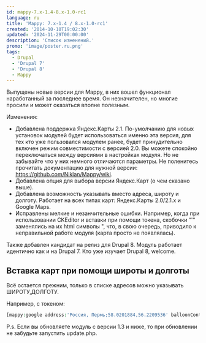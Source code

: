 ```yaml
---
id: mappy-7.x-1.4-8.x-1.0-rc1
language: ru
title: 'Mappy: 7.x-1.4 / 8.x-1.0-rc1'
created: '2014-10-10T19:02:30'
updated: '2024-11-29T00:00:00'
description: 'Список изменений.'
promo: 'image/poster.ru.png'
tags:
  - Drupal
  - 'Drupal 7'
  - 'Drupal 8'
  - Mappy
---
```


Выпущены новые версии для Mappy, в них вошел функционал наработанный за
последнее время. Он незначителен, но многие просили и может оказаться вполне
полезным.

Изменения:

- Добавлена поддержка Яндекс.Карты 2.1. По-умолчанию для новых установок модулей
  будет использоваться именно эта версия, для тех кто уже пользовался модулем
  ранее, будет принудительно включен режим совместимости с версией 2.0. Вы
  можете спокойно переключаться между версиями в настройках модуля. Но не
  забывайте что у них немного отличаются параметры. Не поленитесь прочитать
  документацию для нужной версии: <https://github.com/Niklan/Mappy/wiki>.
- Добавлена опция для выбора версии Яндекс.Карт (о чем сказано выше).
- Добавлена возможность указывать вместо адреса, широту и долготу. Работает на
  всех типах карт: Яндекс.Карты 2.0/2.1.х и Google Maps.
- Исправлены мелкие и незанчительные ошибки. Например, когда при использовании
  CKEditor и вставки при помощи токена, скобочки “'“ заменялись на их html
  символы ", что, в свою очередь, приводило к неправильной работе модуля (карта
  просто не появлялась).

Также добавлен кандидат на релиз для Drupal 8. Модуль работает идентично как и
на Drupal 7. Кто уже изучает Drupal 8, welcome.

## Вставка карт при помощи широты и долготы

Всё остается прежним, только в списке адресов можно указывать ШИРОТУ,ДОЛГОТУ.

Например, с токеном:

```php
[mappy:google address:'Россия, Пермь;58.0201884,56.2209536' balloonContent:'Центр Перми по мнению Google;Просто мост']
```

P.s. Если вы обновляете модуль с версии 1.3 и ниже, то при обновлении не
забудьте запустить update.php.
